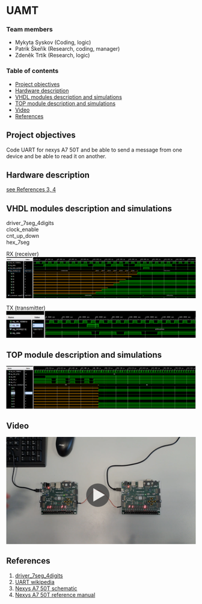 # UAMT

### Team members

* Mykyta Syskov (Coding, logic)
* Patrik Škeřík (Research, coding, manager)
* Zdeněk Trtík (Research, logic)

### Table of contents

* [Project objectives](#objectives)
* [Hardware description](#hardware)
* [VHDL modules description and simulations](#modules)
* [TOP module description and simulations](#top)
* [Video](#video)
* [References](#references)

<a name="objectives"></a>

## Project objectives

Code UART for nexys A7 50T and be able to send a message from one device and be able to read it on another. 

<a name="hardware"></a>

## Hardware description


[see References 3, 4](#references)

<a name="modules"></a>

## VHDL modules description and simulations

driver_7seg_4digits <br>
clock_enable <br>
cnt_up_down <br>
hex_7seg <br>

RX (receiver)
<br>
![](images/receiver_tb.PNG)

TX (transmitter)
<br>
![](images/Transmitter_tb.PNG)

<a name="top"></a>

## TOP module description and simulations

![](images/top_tb.PNG)

<a name="video"></a>

## Video

[![Watch the video](images/video_thumb.png)](https://youtu.be/hMCPjpuThu8)

<a name="references"></a>

## References

1. [driver_7seg_4digits](https://github.com/skerikpa/digital-electronics-1/tree/main/07-display_driver)
2. [UART wikipedia](https://en.wikipedia.org/wiki/Universal_asynchronous_receiver-transmitter)
3. [Nexys A7 50T schematic](https://github.com/tomas-fryza/digital-electronics-1/blob/master/docs/nexys-a7-sch.pdf)
4. [Nexys A7 50T reference manual]([https://digilent.com/shop/nexys-a7-fpga-trainer-board-recommended-for-ece-curriculum/](https://digilent.com/reference/programmable-logic/nexys-a7/reference-manual?redirect=1))
